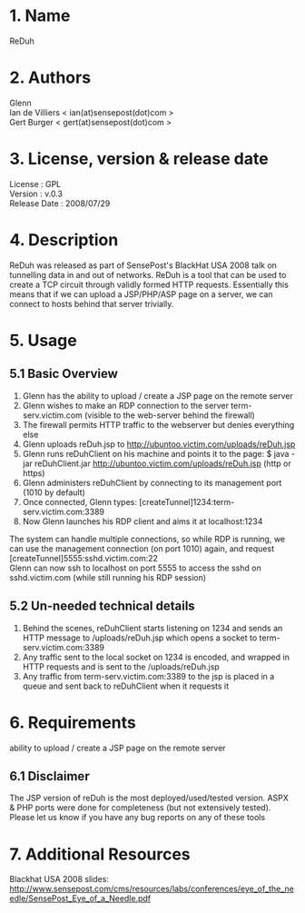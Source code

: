 # 1. Name
ReDuh
# 2. Authors
Glenn  
Ian de Villiers < ian(at)sensepost(dot)com >  
Gert Burger < gert(at)sensepost(dot)com >  
# 3. License, version & release date
License : GPL  
Version : v.0.3  
Release Date : 2008/07/29
# 4. Description
ReDuh was released as part of SensePost's BlackHat USA 2008 talk on tunnelling data in and out of networks.
ReDuh is a tool that can be used to create a TCP circuit through validly formed HTTP requests.
Essentially this means that if we can upload a JSP/PHP/ASP page on a server, we can connect to hosts behind that server trivially.
# 5. Usage
## 5.1 Basic Overview
1. Glenn has the ability to upload / create a JSP page on the remote server
2. Glenn wishes to make an RDP connection to the server term-serv.victim.com (visible to the web-server behind the firewall)
3. The firewall permits HTTP traffic to the webserver but denies everything else 
4. Glenn uploads reDuh.jsp to http://ubuntoo.victim.com/uploads/reDuh.jsp
5. Glenn runs reDuhClient on his machine and points it to the page: $ java -jar reDuhClient.jar http://ubuntoo.victim.com/uploads/reDuh.jsp (http or https)
6. Glenn administers reDuhClient by connecting to its management port (1010 by default)
7. Once connected, Glenn types: [createTunnel]1234:term-serv.victim.com:3389
8. Now Glenn launches his RDP client and aims it at localhost:1234

The system can handle multiple connections, so while RDP is running, we can use the management connection (on port 1010) again, and request [createTunnel]5555:sshd.victim.com:22  
Glenn can now ssh to localhost on port 5555 to access the sshd on sshd.victim.com (while still running his RDP session)  
## 5.2 Un-needed technical details
1. Behind the scenes, reDuhClient starts listening on 1234 and sends an HTTP message to /uploads/reDuh.jsp which opens a socket to term-serv.victim.com:3389
2. Any traffic sent to the local socket on 1234 is encoded, and wrapped in HTTP requests and is sent to the /uploads/reDuh.jsp
3. Any traffic from term-serv.victim.com:3389 to the jsp is placed in a queue and sent back to reDuhClient when it requests it

# 6. Requirements
ability to upload / create a JSP page on the remote server
## 6.1 Disclaimer
The JSP version of reDuh is the most deployed/used/tested version. ASPX & PHP ports were done for completeness (but not extensively tested). Please let us know if you have any bug reports on any of these tools
# 7. Additional Resources 
Blackhat USA 2008 slides: http://www.sensepost.com/cms/resources/labs/conferences/eye_of_the_needle/SensePost_Eye_of_a_Needle.pdf
